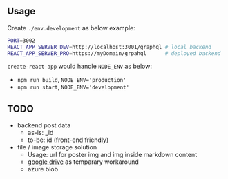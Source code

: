 

## Usage
Create `./env.development` as below example: 
```bash
PORT=3002
REACT_APP_SERVER_DEV=http://localhost:3001/graphql # local backend
REACT_APP_SERVER_PRO=https://myDomain/grpahql      # deployed backend
```
`create-react-app` would handle `NODE_ENV` as below:
- `npm run build`, `NODE_ENV='production'`
- `npm run start`, `NODE_ENV='development'`

## TODO
- backend post data
  - as-is: _id
  - to-be: id   (front-end friendly)
- file / image storage solution
  - Usage: url for poster img and img inside markdown content
  - [google drive](https://stackoverflow.com/a/60168351/16124226) as temparary workaround
  - azure blob